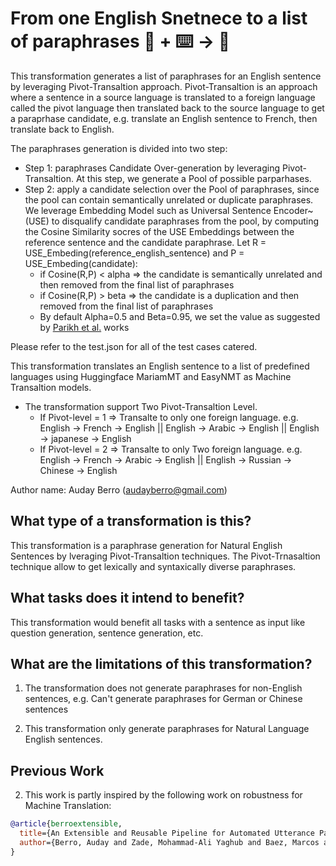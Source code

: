 # From one English Snetnece to a list of paraphrases 🦎  + ⌨️ → 🐍
This transformation generates a list of paraphrases for an English sentence by leveraging Pivot-Transaltion approach.
Pivot-Transaltion is an approach where a sentence in a source language is translated to a foreign language called the pivot language then translated back to the source language to get a paraprhase candidate, e.g. translate an English sentence to French, then translate back to English.

The paraphrases generation is divided into two step:
- Step 1: paraphrases Candidate Over-generation by leveraging Pivot-Transaltion. At this step, we generate a Pool of possible parparhases.
- Step 2: apply a candidate selection over the Pool of paraphrases, since the pool can contain semantically unrelated or duplicate paraphrases.
    We leverage Embedding Model such as Universal Sentence Encoder~(USE) to disqualify candidate paraphrases from the pool, by computing the Cosine Similarity socres of the
    USE Embeddings between the reference sentence and the candidate paraphrase. Let R = USE_Embeding(reference_english_sentence) and P = USE_Embeding(candidate):
    - if Cosine(R,P) < alpha => the candidate is semantically unrelated and then removed from the final list of paraphrases
    - if Cosine(R,P) > beta => the candidate is a duplication and then removed from the final list of paraphrases
    - By default Alpha=0.5 and Beta=0.95, we set the value as suggested by [Parikh et al.](https://arxiv.org/pdf/2004.03484.pdf) works

Please refer to the test.json for all of the test cases catered.

This transformation translates an English sentence to a list of predefined languages using Huggingface MariamMT and EasyNMT as Machine Transaltion models.
- The transformation support Two Pivot-Transaltion Level.
    - If Pivot-level = 1 => Transalte to only one foreign language. e.g. English -> French -> English  ||  English -> Arabic -> English  ||  English -> japanese -> English
    - If Pivot-level = 2 => Transalte to only Two foreign language. e.g. English -> French -> Arabic -> English  ||  English -> Russian -> Chinese -> English

Author name: Auday Berro (audayberro@gmail.com)

## What type of a transformation is this?
This transformation is a paraphrase generation for Natural English Sentences by lveraging Pivot-Transaltion techniques. The Pivot-Trnasaltion technique allow to get lexically and syntaxically diverse paraphrases.

## What tasks does it intend to benefit?
This transformation would benefit all tasks with a sentence as input like question generation, sentence generation, etc.

## What are the limitations of this transformation?

1. The transformation does not generate paraphrases for non-English sentences, e.g. Can't generate paraphrases for German or Chinese sentences
 
2. This transformation only generate paraphrases for Natural Language English sentences.

## Previous Work


2) This work is partly inspired by the following work on robustness for Machine Translation:
```bibtex
@article{berroextensible,
  title={An Extensible and Reusable Pipeline for Automated Utterance Paraphrases},
  author={Berro, Auday and Zade, Mohammad-Ali Yaghub and Baez, Marcos and Benatallah, Boualem and Benabdeslem, Khalid}
}
```